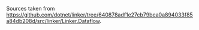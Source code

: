 Sources taken from https://github.com/dotnet/linker/tree/640878adf1e27cb79bea0a894033f85a84db208d/src/linker/Linker.Dataflow.
